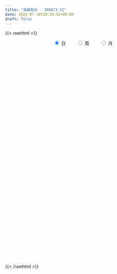 ```yaml
---
title: "海晨股份 - 300873.SZ"
date: 2022-07-18T20:28:52+08:00
draft: false
---
```

{{< rawhtml >}}
    <div style="text-align: center">
        <label style="padding: 1rem;"><input style="margin-right: .5rem" type="radio" name="period" value="D" checked onclick="period_change(this)">日</label>
        <label style="padding: 1rem;"><input style="margin-right: .5rem" type="radio" name="period" value="W" onclick="period_change(this)">周</label>
        <label style="padding: 1rem;"><input style="margin-right: .5rem" type="radio" name="period" value="M" onclick="period_change(this)">月</label>
    </div>
    <div id="chart" style="height: 700px;"></div> 
    <script type="text/javascript">
        const D_v = [166324.89,191448.58,160995.04,120956.62,107805.08,65145.52,71621.44,119115.21,90494.36,61045.48,60872.25,41326.24,56849.98,54925.76,72782.6,59627.38,70368.24,102489.84,132422.83,88117.96,58706.4,46730.4,43328.12,75185.31,55591.27,45195.64,28285.37,25612.76,41767.67,42529.86,49720.27,73214.65,78540.95,69701.15,58744.63,88392.97,127939.18,104977.27,80094.43,51151.55,77195.97,68727.97,58727.99,50122.54,27066.55,31903.13,49393.39,118794.39,81102.1,63086.8,41865.88,41725.18,36265.93,31744.73,33682.4,27481.96,22041.13,18875.14,22008.87,16716.88,22699.35,28508.33,15393.52,15413.62,14799.31,16722.36,15565.43,16242.0,15434.67,12449.7,10349.32,17741.02,17235.2,16390.75,8153.82,7470.2,14833.0,13637.64,8895.03,8992.0,20888.69,14668.57,14448.17,12214.72,16943.0,11524.2,9860.69,18125.7,20196.16,17775.4,14272.09,20256.41,13351.0,17394.0,21589.48,18546.76,15567.53,30507.06,20250.9,17768.22,24461.54,15223.97,13186.56,12147.95,13151.0,10294.32,10749.09,15454.73,20347.91,14812.0,12930.35,13815.43,15501.99,12883.36,16979.0,21177.38,40132.68,22228.1,26710.32,20585.96,17742.19,19237.73,18887.65,25462.95,27721.08,41009.47,19203.07,12654.22,17292.97,12351.0,9846.36,10230.95,8290.12,9919.03,9581.61,10935.23,9383.01,15504.33,12092.61,10598.59,8321.4,10119.45,8572.86,8774.83,9286.64,6193.58,5961.28,11954.53,9542.43,10054.85,16507.57,11564.94,8851.13,11099.4,4644.13,4524.65,5093.89,7411.1,26158.04,16022.74,15358.28,22725.67,31619.59,19029.2,22519.11,17254.64,11116.64,12710.61,12185.31,7242.58,7817.0,8756.69,6473.38,13225.27,8466.25,6149.52,9596.28,8374.95,6054.84,4566.47,6626.49,8626.47,9920.13,8893.01,11914.96,9493.52,7951.15,12183.54,11917.19,7136.89,7230.56,9278.85,7789.65,17307.65,11085.19,8014.96,9149.53,14599.26,27819.28,12395.03,11965.89,10847.19,10637.11,6565.45,23099.93,8920.35,13213.57,8300.68,8671.76,8630.59,15042.04,9313.0,26521.48,9808.02,8967.95,15339.87,13540.23,9011.79,7834.21,5190.34,7003.36,6671.29,8427.69,11136.95,20196.56,22518.17,17957.81,21488.66,10512.14,13136.87,11729.29,15211.71,11560.47,47726.78,27705.24,20302.74,14418.12,16687.77,12970.0,24686.36,22061.57,14994.28,25083.38,22090.47,29364.46,34303.73,25004.16,25411.56,29608.14,18881.97,15905.92,19636.87,19390.05,16061.28,11315.1,15629.27,15433.0,10195.62,8820.6,9058.0,6726.0,12693.3,11055.16,5443.45,11354.55,15549.8,19613.72,17551.43,24742.52,17056.17,24279.43,20509.18,18897.2,14962.61,22618.7,24061.15,19560.22,14155.95,15550.42,20509.84,28737.49,31378.2,24932.64,17102.29,18875.65,12362.76,14262.0,25758.51,12562.52,28346.0,16633.37,15900.48,18751.92,21212.04,16001.43,12601.97,17200.81,20492.37,24155.36,19564.93,23778.87,30995.98,18655.66,17640.57,27190.16,13796.53,24806.37,19088.01,14599.59,12553.4,12488.94,13405.67,9848.61,12863.35,13358.01,8085.0,13806.3,16196.53,14820.69,11074.0,10917.0,9983.27,10343.42,17574.49,13864.65,12177.01,8614.29,7895.87,13333.9,9898.78,7056.55,15038.39,23185.56,27731.39,37463.45,19359.84,21226.92,17963.2,12848.89,13505.22,9869.8,8185.16,7721.0,11572.63,8067.16,7132.73,9486.21,12266.89,10400.87,14147.73,10091.71,6853.51,9506.28,7494.83,14372.84,7938.97,6911.3,4510.56,7415.68,13988.31,12168.59,14029.0,30002.92,44631.84,24366.43,15005.97,23379.04,29246.48,50328.83,24970.0,17164.36,19646.0,25825.78,23541.9,17753.67,12100.58,16970.98,15117.62,17498.59,9501.29,10256.8,23978.44,22726.24,11273.75,9440.66,8051.0,8648.97,21848.8,33645.53,44574.54,47281.94,26830.65,42876.31,142676.93,90159.92,179621.15,112802.9,95931.38,65313.55,51371.42,65252.17,66043.43,54849.0,57406.15,56132.71,61672.87,101155.05,69832.88,61979.06,53237.95,36323.65,40660.24,39946.74,29842.71,24352.6,28282.62,29175.8,18938.2,13159.58,31335.5,30513.27,34311.71,24555.94,19504.05,25418.75,27645.61,33359.31,20248.33,22917.54,27436.97,22278.15,22692.85,17834.74,28896.58,21932.94,20020.05,19231.76,28537.99,16671.28,22804.12,16935.6,19428.41,19854.2,16721.27,17505.2,20892.57,22254.31,23218.0,17702.4,20952.43,19297.3,12920.5,14240.1,9882.65,14953.2,10081.37,11412.05,12257.2,18313.75,13620.29]
const D_histogram = [0.0,1.3950541311,1.5824013377,0.9923336353,0.0770468413,-0.4882016639,-1.0196508603,-1.0089740345,-1.2777090304,-1.3025229713,-1.3533391144,-1.3285506881,-1.4729026073,-1.4589880837,-1.2245784586,-0.9348541668,-0.6732945958,-0.195228754,0.1852392276,0.3501507092,0.4094413309,0.3104211558,0.3502307784,0.4843819219,0.4819041423,0.2511463193,0.0636916796,-0.1067233237,0.0535104897,0.2803643293,0.4483748743,0.6756115768,0.7561249461,0.8848734173,0.9112824349,1.1081255504,1.1998378618,1.0994129831,0.9081223083,0.7763267202,0.7807730024,0.7096944457,0.3636433114,-0.094685717,-0.3528099989,-0.4366528592,-0.3101426036,0.0360998768,0.1202037471,0.2331561405,0.1771336796,-0.0901177319,-0.2860097386,-0.3177641677,-0.2691403634,-0.326511301,-0.3955118935,-0.4066563711,-0.4827731315,-0.4809273145,-0.5536611388,-0.6833815439,-0.7249523395,-0.768706102,-0.7127795757,-0.5522865562,-0.4610431487,-0.3454605925,-0.2920083436,-0.2911218562,-0.2651296179,-0.2075672607,-0.246995409,-0.298636768,-0.2920040413,-0.2868190072,-0.3498061719,-0.3225114989,-0.329308588,-0.3059509032,-0.2099749004,-0.1534460447,-0.1995603412,-0.2018380057,-0.301142911,-0.3092280682,-0.2711351799,-0.0746514968,0.2077877313,0.3494950731,0.4139145912,0.2909159554,0.1857818446,-0.0090045806,0.0157296914,-0.0568498284,0.0030490244,0.2149497685,0.33821656,0.4389017223,0.5223456119,0.5600620824,0.4803481685,0.3122461433,0.2602178955,0.2652078143,0.22593567,0.2932054205,0.4147626043,0.4002935006,0.2876483668,0.2138061537,0.2059590811,0.1060395009,0.1920849833,0.2806131121,0.5798443013,0.7299271826,0.7438103645,0.6979829119,0.6876554571,0.6104844134,0.5329998943,0.4715676562,0.3808607767,0.0580738313,-0.2383108171,-0.4101694498,-0.4819082596,-0.5951630758,-0.6984278701,-0.7099302162,-0.7165797818,-0.7526674456,-0.6912799944,-0.5755449073,-0.4675152612,-0.322964049,-0.1738505191,-0.1077936806,-0.0599980472,0.0135499898,0.0738256762,0.0503405355,-0.0124025192,-0.0153858783,-0.0298611589,0.062882966,0.1297566378,0.2072463194,0.304086186,0.3185782413,0.2301927043,0.2326820089,0.2148878843,0.1873762302,0.1892504935,0.2039082751,0.3734023651,0.423439403,0.4932941489,0.4054962826,0.4548594107,0.5412574382,0.6585071699,0.6438571129,0.5911458645,0.444518685,0.2042186289,0.0405057901,-0.0986227199,-0.2320548906,-0.3256751225,-0.2904127935,-0.315316656,-0.3478275776,-0.3341079862,-0.3424238401,-0.3824799992,-0.3698975539,-0.3617911939,-0.2929112239,-0.1697374312,-0.1347515782,-0.1661397571,-0.1777553796,-0.1970237253,-0.1373047279,-0.1081149905,-0.0744552713,-0.0976627277,-0.1569887916,-0.1697533258,-0.0871839378,0.0235675961,0.0312518647,0.0944769012,0.2221693075,0.4526296499,0.5359172629,0.5169050856,0.5178312165,0.457911541,0.4059864964,0.2389772648,0.0827123835,-0.0122281075,-0.0241598996,0.0268279286,0.044319113,0.1297802271,0.120965204,-0.0648165597,-0.1882577115,-0.2746593818,-0.2095220089,-0.2546419595,-0.3321000598,-0.3573629573,-0.3350085548,-0.2800259704,-0.2534236105,-0.2671243671,-0.3507080075,-0.283373497,-0.2092078271,-0.0914137439,-0.1436938181,-0.1086901493,-0.0320531242,0.0278057233,0.1230866606,0.1440348948,0.504977801,0.6728537446,0.6602455511,0.6083361728,0.5031339256,0.41676012,0.3732071893,0.1888092462,0.0447075198,0.0143632674,0.0402853624,0.1708610232,0.3521389732,0.4189590261,0.3540600092,0.1275105607,0.0301218143,-0.0272235988,0.0131588166,-0.0322178599,-0.0146609041,-0.0702262279,-0.0721856219,-0.2010991299,-0.263884482,-0.3419560097,-0.3915514054,-0.4351224553,-0.3752770909,-0.3569169742,-0.318121094,-0.1925203117,-0.1035347992,0.0123171949,0.0476480937,0.1652044967,0.2307563685,0.3554770255,0.2387101924,0.0840125725,0.0736410295,0.1796331916,0.1585884672,0.184382025,0.2128716371,0.2149071915,0.174876442,0.2199456293,0.2886864877,0.2020768806,0.0942902162,-0.0136762492,-0.0803265673,-0.1046401915,-0.234283857,-0.2956190855,-0.1481539731,-0.0597280626,-0.1034271629,0.0119030897,0.1219195487,0.1581044607,0.1655394401,0.0833498601,0.0595084435,0.0280421586,0.0393310729,0.1163036422,0.0425214137,-0.0319972243,-0.1036362876,-0.2626526325,-0.3200820231,-0.4989988886,-0.5291179622,-0.4727612535,-0.4547010758,-0.3705719044,-0.343047692,-0.3395380048,-0.2502965323,-0.1203622198,-0.08058767,0.022666853,0.1213161834,0.1982294939,0.2283174115,0.2084513176,0.1782629802,0.2014933365,0.1525056853,0.0406901326,-0.155151871,-0.3043334895,-0.3181142724,-0.3068459338,-0.3269937032,-0.2776008171,-0.1884922734,-0.0021511334,0.2047376278,0.3570336067,0.4803544147,0.5217950972,0.4740916993,0.3802309552,0.3112711705,0.2046648165,0.0757552711,-0.0107707151,-0.174661152,-0.258713601,-0.3253817386,-0.4400967491,-0.4432547181,-0.5674062496,-0.5024075549,-0.4187564391,-0.3396085788,-0.2309204052,-0.1810021949,-0.2543634297,-0.2722948653,-0.260943309,-0.2229417692,-0.2112019916,-0.0922503565,0.0712816173,0.2074337075,0.4624042598,0.6919123623,0.8529241173,0.9184995418,0.8542704644,0.7286095017,0.4379065427,0.1601077719,-0.1464592822,-0.4189152853,-0.5826397958,-0.6644737901,-0.7210848838,-0.772591846,-0.9364158723,-0.935915851,-0.8175502379,-0.678789915,-0.5170191131,-0.3002644425,-0.0450471601,0.0927279979,0.130313661,0.1526129538,0.1689196573,0.3627490142,0.401587842,-0.8594417662,-1.4925071515,-1.8817362466,-1.9645289081,-1.8751534115,-1.7740041018,-1.4797485391,-1.2705161325,-1.1711485629,-0.9881049492,-0.8378157196,-0.6221277259,-0.5246711532,-0.4752384456,-0.5237847163,-0.45067599,-0.1815916524,0.0996315911,0.3588159353,0.5214971385,0.6458842594,0.7625274243,0.8753987189,0.9531048788,0.9859318169,0.9777268748,0.932432975,0.8730760855,0.8200663419,0.7662010379,0.764569174,0.7908282724,0.6820565494,0.651703555,0.6252971491,0.6223833062,0.6322901811,0.6444433216,0.6195224052,0.6152927549,0.6120023351,0.5972292161,0.5778630719,0.5106438824,0.5127940604,0.4499284615,0.4021891115,0.3265877316,0.3241719603,0.3121321049,0.3214213926,0.282233049,0.2268344496,0.2236512645,0.2337075116,0.2229223745,0.2444420924,0.2309177977,0.2517707966,0.2133699288,0.1661600277,0.0810633655,-0.0043585376,-0.0657129284,-0.1079780203,-0.1683636085,-0.2371957023,-0.2663296882,-0.2710001047,-0.3156342792,-0.2712150362]
const D_fast = [0.0,1.7438176638,2.3267652048,1.9847809113,1.0887558276,0.4014569064,-0.3849050051,-0.6264716879,-1.2146339414,-1.5650786251,-1.9542295468,-2.2615787926,-2.7741563636,-3.124988861,-3.1967238505,-3.1407131004,-3.0474771783,-2.618218525,-2.1914407365,-1.9389915776,-1.7773406232,-1.7987555093,-1.6713881921,-1.4161415681,-1.2981433121,-1.4661145553,-1.6376462751,-1.8347421094,-1.6611306735,-1.3641857516,-1.0840814881,-0.6879418914,-0.4183972855,-0.06843046,0.1857991663,0.6596736694,1.0513454463,1.2257738133,1.2615137156,1.3237998075,1.5234393404,1.6297843951,1.3746440886,0.892643631,0.5463168494,0.3533107743,0.402285379,0.7575528285,0.8717076357,1.0429490642,1.0312100231,0.7414291788,0.4740347374,0.3628392664,0.3441779798,0.205179217,0.0373006511,-0.0755079193,-0.2723179626,-0.3907039742,-0.6018530832,-0.9024188743,-1.1252277548,-1.3611580428,-1.4834264105,-1.46100503,-1.4850224097,-1.4558050016,-1.4753548385,-1.5472488152,-1.5875389813,-1.5818684394,-1.68304544,-1.8093459909,-1.8757142746,-1.9422339923,-2.0926726999,-2.1460059017,-2.2351301378,-2.2882601787,-2.2447779011,-2.2266105565,-2.3226149383,-2.3753521042,-2.5499427373,-2.6353349115,-2.6650258182,-2.4872050093,-2.1528188484,-1.9237377383,-1.7558395724,-1.8061092194,-1.864797869,-2.0618354394,-2.0331687445,-2.1199607214,-2.0592996126,-1.7936614263,-1.5858404948,-1.3754299019,-1.1613996094,-0.9836676183,-0.94329449,-1.0333349793,-1.0203087533,-0.949016881,-0.9318051077,-0.7912340021,-0.5659861672,-0.4803818958,-0.5211149379,-0.5415056126,-0.4978629149,-0.5712726199,-0.4372058917,-0.2785244848,0.1656677797,0.4982324567,0.6980682297,0.8267365051,0.9883229146,1.0637729742,1.1195384287,1.1759981046,1.1805064193,0.8722379318,0.5162755791,0.2418745839,0.0496587092,-0.2123868759,-0.4902586377,-0.6792435379,-0.865038049,-1.0892925742,-1.2007251216,-1.2288762613,-1.2377254305,-1.1739152305,-1.0682643305,-1.0291559121,-0.9963597905,-0.919424256,-0.8406921506,-0.8515921574,-0.9174358419,-0.9242656705,-0.9462062409,-0.8377413745,-0.7384285433,-0.6091272818,-0.4362658687,-0.342129253,-0.372966614,-0.3123068071,-0.2763789606,-0.2570465572,-0.2078596706,-0.1422248202,0.1206198611,0.2765167498,0.4696950329,0.4832712373,0.646349218,0.868061605,1.1499381293,1.2962523505,1.3913275682,1.35583006,1.1665846611,1.0129982699,0.8492140799,0.6577681866,0.482729174,0.4453883046,0.3416552781,0.2221874622,0.152380057,0.0584582431,-0.0772179158,-0.157109859,-0.2394512975,-0.2437991334,-0.1630596985,-0.1617617401,-0.2346848583,-0.2907393257,-0.3592636028,-0.3338707873,-0.3317097976,-0.3166638962,-0.3642870345,-0.4628602964,-0.5180631619,-0.4572897584,-0.3406463254,-0.3251490907,-0.2383048289,-0.0550700958,0.2885476592,0.5058145879,0.616028682,0.7464126169,0.8009708267,0.8505424062,0.7432774909,0.6076907055,0.5096931875,0.4917214206,0.5494162309,0.5779871936,0.6958933644,0.7173196423,0.5153337387,0.3448281591,0.1897616433,0.202518514,0.0937380734,-0.0667450418,-0.1813486786,-0.2427464148,-0.2577703231,-0.2945238657,-0.3750057141,-0.5462663564,-0.5497752202,-0.527911507,-0.4329708598,-0.5211743886,-0.5133432571,-0.444719513,-0.3779092347,-0.2518566322,-0.1948996743,0.2922876821,0.6283770619,0.7808302561,0.8810049211,0.9015861552,0.9194023796,0.9691512462,0.8319556147,0.6990307682,0.6722773327,0.7082707683,0.8815616849,1.1508743782,1.3224341876,1.346050173,1.1513783646,1.0615200719,0.9973687591,1.0410408786,0.9876097372,1.001501467,0.9283795861,0.9083737867,0.7291854962,0.6004290236,0.4368684935,0.2893852464,0.1370335827,0.1030596744,0.0321905476,-0.0085438457,0.0689268586,0.1320286713,0.2509599642,0.2982028864,0.4570604136,0.5803013775,0.7938912908,0.7368020059,0.603107529,0.6111462434,0.7620467035,0.7806490958,0.8525381599,0.9342456812,0.9900080335,0.9936963946,1.0937519892,1.2346644695,1.1985740826,1.1143599722,1.0029744445,0.9162424846,0.8657688126,0.6775541827,0.5423141829,0.6527408021,0.7262346968,0.6566788059,0.7749848308,0.9154811771,0.9911922042,1.0400120436,0.9786599287,0.969695623,0.9452398777,0.9663615602,1.0724100401,1.009258165,0.926740221,0.8291920857,0.6045125828,0.4670626863,0.1633960987,0.0009975346,-0.0608360701,-0.1564511614,-0.1649649661,-0.2232026767,-0.3045774907,-0.2779101513,-0.1780663937,-0.1584387614,-0.0495175252,0.0794608511,0.205931535,0.2930988055,0.325345541,0.3397229487,0.4133266391,0.4024654092,0.3008223896,0.0661924183,-0.1590725726,-0.2523819235,-0.3178250683,-0.4197212636,-0.4397285817,-0.3977431064,-0.2119397498,0.0461334184,0.287687799,0.5310972106,0.7029866674,0.7738061944,0.7750031891,0.783861197,0.7284210471,0.6184503194,0.5292316545,0.3216759296,0.1729450803,0.024931508,-0.1998076897,-0.3137793382,-0.5797824321,-0.6403856262,-0.6614236201,-0.6671779045,-0.6162198322,-0.6115521706,-0.7485042628,-0.8345094147,-0.8883936857,-0.9061275882,-0.9471883085,-0.8512992625,-0.6699468844,-0.4819363673,-0.11136475,0.291121443,0.6653642274,0.9605645373,1.1099030761,1.1663944887,0.9851681654,0.7473963376,0.4042144629,0.0270296385,-0.282354821,-0.5303072628,-0.7671895774,-1.0118445011,-1.4097724955,-1.643251437,-1.7292733833,-1.7602105392,-1.7276945155,-1.5860059555,-1.3420504632,-1.1810933057,-1.1109292273,-1.0504766961,-0.9919400782,-0.7074234679,-0.5681876795,-2.0440777293,-3.0502699025,-3.9099330592,-4.4838579477,-4.863270804,-5.2056225198,-5.2813040918,-5.3897007184,-5.5831202894,-5.647102913,-5.7062676134,-5.6461115512,-5.6798227668,-5.7491996705,-5.9286921203,-5.9682523915,-5.744565967,-5.4384348258,-5.0895464977,-4.7964910099,-4.5106328242,-4.2033578032,-3.8716368289,-3.5556544493,-3.276344557,-3.0401177803,-2.8523034364,-2.6933913045,-2.5413844626,-2.4036995071,-2.2141890775,-1.990222911,-1.9284804967,-1.7959076023,-1.6659897209,-1.5133077372,-1.3453283171,-1.1720643462,-1.0421046613,-0.8925111229,-0.7428009589,-0.6082667739,-0.4831671501,-0.422725369,-0.292376676,-0.2427601594,-0.1899522316,-0.1839066786,-0.1052794598,-0.0392862889,0.0503583469,0.0817282655,0.0830382786,0.1357679095,0.2042510345,0.249196491,0.331826732,0.3760318868,0.4598275849,0.4747691992,0.469099305,0.4042684842,0.3177569467,0.2399743239,0.1707147268,0.0682382365,-0.0598927828,-0.1556091907,-0.2280296335,-0.3515723778,-0.3749568939]
const D_slow = [0.0,0.3487635328,0.7443638672,0.992447276,1.0117089863,0.8896585703,0.6347458552,0.3825023466,0.063075089,-0.2625556538,-0.6008904324,-0.9330281044,-1.3012537563,-1.6660007772,-1.9721453919,-2.2058589336,-2.3741825825,-2.422989771,-2.3766799641,-2.2891422868,-2.1867819541,-2.1091766651,-2.0216189705,-1.90052349,-1.7800474545,-1.7172608746,-1.7013379547,-1.7280187856,-1.7146411632,-1.6445500809,-1.5324563623,-1.3635534681,-1.1745222316,-0.9533038773,-0.7254832686,-0.448451881,-0.1484924155,0.1263608302,0.3533914073,0.5474730874,0.742666338,0.9200899494,1.0110007772,0.987329348,0.8991268483,0.7899636335,0.7124279826,0.7214529518,0.7515038885,0.8097929237,0.8540763436,0.8315469106,0.760044476,0.680603434,0.6133183432,0.531690518,0.4328125446,0.3311484518,0.2104551689,0.0902233403,-0.0481919444,-0.2190373304,-0.4002754153,-0.5924519408,-0.7706468347,-0.9087184738,-1.0239792609,-1.1103444091,-1.183346495,-1.256126959,-1.3224093635,-1.3743011787,-1.4360500309,-1.5107092229,-1.5837102333,-1.6554149851,-1.742866528,-1.8234944028,-1.9058215498,-1.9823092755,-2.0348030006,-2.0731645118,-2.1230545971,-2.1735140985,-2.2487998263,-2.3261068433,-2.3938906383,-2.4125535125,-2.3606065797,-2.2732328114,-2.1697541636,-2.0970251748,-2.0505797136,-2.0528308588,-2.0488984359,-2.063110893,-2.0623486369,-2.0086111948,-1.9240570548,-1.8143316242,-1.6837452212,-1.5437297006,-1.4236426585,-1.3455811227,-1.2805266488,-1.2142246952,-1.1577407777,-1.0844394226,-0.9807487715,-0.8806753964,-0.8087633047,-0.7553117663,-0.703821996,-0.6773121208,-0.629290875,-0.5591375969,-0.4141765216,-0.2316947259,-0.0457421348,0.1287535932,0.3006674574,0.4532885608,0.5865385344,0.7044304484,0.7996456426,0.8141641004,0.7545863962,0.6520440337,0.5315669688,0.3827761999,0.2081692323,0.0306866783,-0.1484582672,-0.3366251286,-0.5094451272,-0.653331354,-0.7702101693,-0.8509511815,-0.8944138113,-0.9213622315,-0.9363617433,-0.9329742458,-0.9145178268,-0.9019326929,-0.9050333227,-0.9088797923,-0.916345082,-0.9006243405,-0.868185181,-0.8163736012,-0.7403520547,-0.6607074944,-0.6031593183,-0.5449888161,-0.491266845,-0.4444227874,-0.397110164,-0.3461330953,-0.252782504,-0.1469226532,-0.023599116,0.0777749546,0.1914898073,0.3268041669,0.4914309593,0.6523952376,0.8001817037,0.911311375,0.9623660322,0.9724924797,0.9478367998,0.8898230771,0.8084042965,0.7358010981,0.6569719341,0.5700150397,0.4864880432,0.4008820832,0.3052620834,0.2127876949,0.1223398964,0.0491120904,0.0066777326,-0.0270101619,-0.0685451012,-0.1129839461,-0.1622398774,-0.1965660594,-0.223594807,-0.2422086249,-0.2666243068,-0.3058715047,-0.3483098362,-0.3701058206,-0.3642139216,-0.3564009554,-0.3327817301,-0.2772394032,-0.1640819908,-0.030102675,0.0991235964,0.2285814005,0.3430592857,0.4445559098,0.504300226,0.5249783219,0.521921295,0.5158813201,0.5225883023,0.5336680805,0.5661131373,0.5963544383,0.5801502984,0.5330858705,0.4644210251,0.4120405228,0.348380033,0.265355018,0.1760142787,0.09226214,0.0222556474,-0.0411002552,-0.107881347,-0.1955583489,-0.2664017231,-0.3187036799,-0.3415571159,-0.3774805704,-0.4046531078,-0.4126663888,-0.405714958,-0.3749432928,-0.3389345691,-0.2126901189,-0.0444766827,0.120584705,0.2726687483,0.3984522296,0.5026422596,0.595944057,0.6431463685,0.6543232484,0.6579140653,0.6679854059,0.7107006617,0.798735405,0.9034751615,0.9919901638,1.023867804,1.0313982576,1.0245923579,1.027882062,1.0198275971,1.016162371,0.9986058141,0.9805594086,0.9302846261,0.8643135056,0.7788245032,0.6809366518,0.572156038,0.4783367653,0.3891075217,0.3095772482,0.2614471703,0.2355634705,0.2386427692,0.2505547927,0.2918559169,0.349545009,0.4384142653,0.4980918135,0.5190949566,0.5375052139,0.5824135118,0.6220606286,0.6681561349,0.7213740442,0.775100842,0.8188199525,0.8738063599,0.9459779818,0.9964972019,1.020069756,1.0166506937,0.9965690519,0.970409004,0.9118380398,0.8379332684,0.8008947751,0.7859627595,0.7601059687,0.7630817412,0.7935616283,0.8330877435,0.8744726035,0.8953100686,0.9101871794,0.9171977191,0.9270304873,0.9561063979,0.9667367513,0.9587374452,0.9328283733,0.8671652152,0.7871447094,0.6623949873,0.5301154968,0.4119251834,0.2982499144,0.2056069383,0.1198450153,0.0349605141,-0.0276136189,-0.0577041739,-0.0778510914,-0.0721843781,-0.0418553323,0.0077020412,0.064781394,0.1168942234,0.1614599685,0.2118333026,0.2499597239,0.2601322571,0.2213442893,0.1452609169,0.0657323488,-0.0109791346,-0.0927275604,-0.1621277647,-0.209250833,-0.2097886164,-0.1586042094,-0.0693458077,0.0507427959,0.1811915702,0.2997144951,0.3947722339,0.4725900265,0.5237562306,0.5426950484,0.5400023696,0.4963370816,0.4316586813,0.3503132467,0.2402890594,0.1294753799,-0.0123761825,-0.1379780713,-0.242667181,-0.3275693257,-0.385299427,-0.4305499757,-0.4941408332,-0.5622145495,-0.6274503767,-0.683185819,-0.7359863169,-0.759048906,-0.7412285017,-0.6893700748,-0.5737690099,-0.4007909193,-0.18755989,0.0420649955,0.2556326116,0.437784987,0.5472616227,0.5872885657,0.5506737451,0.4459449238,0.3002849749,0.1341665273,-0.0461046936,-0.2392526551,-0.4733566232,-0.707335586,-0.9117231454,-1.0814206242,-1.2106754024,-1.2857415131,-1.2970033031,-1.2738213036,-1.2412428884,-1.2030896499,-1.1608597356,-1.070172482,-0.9697755215,-1.1846359631,-1.557762751,-2.0281968126,-2.5193290396,-2.9881173925,-3.431618418,-3.8015555527,-4.1191845859,-4.4119717266,-4.6589979639,-4.8684518938,-5.0239838252,-5.1551516136,-5.2739612249,-5.404907404,-5.5175764015,-5.5629743146,-5.5380664168,-5.448362433,-5.3179881484,-5.1565170835,-4.9658852275,-4.7470355478,-4.5087593281,-4.2622763738,-4.0178446551,-3.7847364114,-3.56646739,-3.3614508045,-3.169900545,-2.9787582515,-2.7810511834,-2.6105370461,-2.4476111573,-2.29128687,-2.1356910435,-1.9776184982,-1.8165076678,-1.6616270665,-1.5078038778,-1.354803294,-1.20549599,-1.061030222,-0.9333692514,-0.8051707363,-0.6926886209,-0.5921413431,-0.5104944102,-0.4294514201,-0.3514183939,-0.2710630457,-0.2005047835,-0.1437961711,-0.087883355,-0.0294564771,0.0262741166,0.0873846396,0.1451140891,0.2080567882,0.2613992704,0.3029392774,0.3232051187,0.3221154843,0.3056872522,0.2786927471,0.236601845,0.1773029194,0.1107204974,0.0429704712,-0.0359380986,-0.1037418576]
const D_data = [['2020-08-24', 49.16, 57.99, 48.88, 58.87],['2020-08-25', 56.15, 79.85, 56.0, 80.0],['2020-08-26', 72.0, 70.28, 68.5, 81.79],['2020-08-27', 70.23, 60.6, 59.5, 72.0],['2020-08-28', 58.0, 53.01, 52.7, 58.97],['2020-08-31', 53.0, 53.35, 51.8, 54.2],['2020-09-01', 52.39, 50.3, 49.62, 52.52],['2020-09-02', 51.44, 54.94, 51.0, 56.28],['2020-09-03', 53.5, 49.85, 49.8, 53.87],['2020-09-04', 49.82, 51.06, 49.11, 52.3],['2020-09-07', 50.2, 49.4, 48.88, 50.89],['2020-09-08', 49.22, 49.09, 48.88, 49.97],['2020-09-09', 48.4, 45.36, 45.0, 48.4],['2020-09-10', 46.61, 45.6, 45.0, 48.9],['2020-09-11', 43.0, 47.7, 42.1, 48.57],['2020-09-14', 46.88, 48.65, 46.5, 49.15],['2020-09-15', 47.99, 48.82, 47.1, 51.5],['2020-09-16', 48.02, 52.85, 47.17, 53.5],['2020-09-17', 51.4, 53.61, 51.0, 60.9],['2020-09-18', 53.6, 52.27, 51.47, 57.4],['2020-09-21', 51.98, 51.54, 50.06, 52.24],['2020-09-22', 50.26, 49.43, 49.25, 51.26],['2020-09-23', 49.33, 50.98, 49.33, 51.33],['2020-09-24', 50.3, 52.69, 50.1, 54.95],['2020-09-25', 52.49, 51.46, 51.33, 54.85],['2020-09-28', 50.66, 48.01, 47.49, 52.34],['2020-09-29', 48.35, 47.3, 47.18, 48.53],['2020-09-30', 47.32, 46.28, 46.17, 48.0],['2020-10-09', 47.05, 50.13, 47.01, 50.38],['2020-10-12', 50.78, 51.91, 50.6, 52.27],['2020-10-13', 51.91, 52.31, 51.15, 53.4],['2020-10-14', 52.01, 54.37, 51.72, 54.88],['2020-10-15', 55.56, 53.76, 52.9, 56.6],['2020-10-16', 52.61, 55.44, 52.61, 56.52],['2020-10-19', 55.9, 55.18, 54.18, 56.78],['2020-10-20', 55.94, 58.65, 55.66, 60.78],['2020-10-21', 59.89, 59.0, 57.95, 64.89],['2020-10-22', 58.06, 57.49, 57.44, 61.97],['2020-10-23', 56.12, 56.4, 55.55, 59.19],['2020-10-26', 55.96, 57.01, 54.54, 57.32],['2020-10-27', 56.85, 59.09, 56.11, 59.99],['2020-10-28', 58.3, 58.68, 56.51, 59.58],['2020-10-29', 56.7, 54.67, 54.54, 57.95],['2020-10-30', 55.03, 51.33, 50.9, 55.46],['2020-11-02', 51.0, 51.85, 51.0, 52.6],['2020-11-03', 52.03, 52.91, 51.87, 53.78],['2020-11-04', 52.87, 55.47, 52.53, 55.54],['2020-11-05', 58.8, 59.5, 57.5, 64.8],['2020-11-06', 59.51, 57.55, 56.66, 60.95],['2020-11-09', 58.18, 58.7, 56.89, 59.26],['2020-11-10', 58.69, 57.02, 56.3, 58.83],['2020-11-11', 56.6, 53.65, 53.35, 56.98],['2020-11-12', 54.1, 53.25, 52.88, 55.8],['2020-11-13', 52.81, 54.55, 51.37, 54.69],['2020-11-16', 55.8, 55.46, 54.41, 57.0],['2020-11-17', 55.0, 53.95, 53.45, 55.88],['2020-11-18', 53.96, 53.24, 53.11, 54.43],['2020-11-19', 52.81, 53.48, 52.76, 53.92],['2020-11-20', 53.45, 52.11, 52.1, 53.45],['2020-11-23', 52.13, 52.52, 51.53, 52.78],['2020-11-24', 52.11, 50.98, 50.89, 52.92],['2020-11-25', 51.1, 49.2, 49.1, 51.34],['2020-11-26', 49.16, 49.23, 48.3, 49.45],['2020-11-27', 49.27, 48.3, 48.22, 49.75],['2020-11-30', 48.38, 48.89, 47.78, 49.34],['2020-12-01', 48.88, 50.16, 48.7, 50.2],['2020-12-02', 50.1, 49.43, 49.39, 50.35],['2020-12-03', 49.49, 49.82, 49.1, 50.48],['2020-12-04', 49.7, 49.08, 49.04, 50.14],['2020-12-07', 49.07, 48.16, 48.0, 49.28],['2020-12-08', 48.38, 48.14, 47.99, 48.63],['2020-12-09', 48.23, 48.38, 46.88, 48.74],['2020-12-10', 48.0, 46.83, 46.79, 48.86],['2020-12-11', 46.53, 46.0, 45.72, 47.24],['2020-12-14', 46.5, 46.15, 45.61, 46.56],['2020-12-15', 46.1, 45.7, 45.51, 46.28],['2020-12-16', 46.0, 44.19, 43.93, 46.15],['2020-12-17', 44.57, 44.7, 43.0, 44.8],['2020-12-18', 44.98, 43.8, 43.8, 44.99],['2020-12-21', 43.7, 43.69, 43.22, 44.19],['2020-12-22', 43.67, 44.43, 43.4, 45.78],['2020-12-23', 44.36, 43.91, 43.8, 44.88],['2020-12-24', 42.65, 42.21, 42.21, 44.22],['2020-12-25', 41.81, 42.16, 41.57, 43.02],['2020-12-28', 42.16, 40.15, 40.0, 42.16],['2020-12-29', 39.8, 40.43, 39.79, 41.15],['2020-12-30', 40.0, 40.52, 40.0, 40.68],['2020-12-31', 40.46, 42.66, 40.46, 43.4],['2021-01-04', 42.98, 44.75, 42.63, 44.82],['2021-01-05', 44.99, 44.03, 43.5, 45.18],['2021-01-06', 44.65, 43.61, 43.33, 44.8],['2021-01-07', 43.06, 41.08, 40.75, 43.8],['2021-01-08', 41.7, 40.58, 40.03, 41.77],['2021-01-11', 40.74, 38.42, 38.4, 40.8],['2021-01-12', 38.59, 40.42, 38.22, 41.41],['2021-01-13', 41.01, 38.76, 38.45, 41.01],['2021-01-14', 38.76, 40.07, 38.01, 40.37],['2021-01-15', 39.66, 42.51, 39.66, 43.87],['2021-01-18', 42.49, 42.25, 41.8, 43.22],['2021-01-19', 42.34, 42.62, 41.9, 43.98],['2021-01-20', 45.0, 43.04, 42.95, 45.36],['2021-01-21', 42.36, 43.0, 42.08, 43.44],['2021-01-22', 42.74, 41.62, 41.61, 42.88],['2021-01-25', 41.67, 39.96, 39.7, 41.75],['2021-01-26', 39.68, 40.86, 39.68, 42.4],['2021-01-27', 40.66, 41.48, 40.04, 41.6],['2021-01-28', 40.99, 40.86, 40.66, 42.68],['2021-01-29', 40.88, 42.32, 40.15, 42.34],['2021-02-01', 42.15, 43.65, 42.15, 44.01],['2021-02-02', 43.6, 42.43, 42.21, 43.67],['2021-02-03', 41.68, 41.01, 40.77, 42.36],['2021-02-04', 40.86, 41.08, 39.3, 41.6],['2021-02-05', 40.89, 41.75, 40.7, 42.5],['2021-02-08', 41.82, 40.33, 39.88, 42.51],['2021-02-09', 41.81, 42.65, 40.71, 43.28],['2021-02-10', 42.72, 43.26, 42.41, 44.38],['2021-02-18', 44.3, 47.23, 43.69, 47.3],['2021-02-19', 46.95, 47.06, 46.2, 47.17],['2021-02-22', 47.02, 46.37, 46.11, 48.14],['2021-02-23', 47.02, 46.12, 44.5, 47.36],['2021-02-24', 46.01, 47.0, 45.77, 47.4],['2021-02-25', 46.8, 46.5, 44.79, 46.93],['2021-02-26', 45.39, 46.61, 45.3, 47.56],['2021-03-01', 46.3, 46.93, 45.7, 47.3],['2021-03-02', 45.9, 46.6, 45.03, 46.68],['2021-03-03', 43.88, 42.86, 42.3, 43.94],['2021-03-04', 42.42, 41.55, 41.34, 42.74],['2021-03-05', 41.15, 41.68, 40.96, 42.15],['2021-03-08', 42.07, 42.0, 41.67, 42.94],['2021-03-09', 42.05, 40.61, 40.53, 42.3],['2021-03-10', 41.12, 39.67, 39.54, 41.17],['2021-03-11', 39.7, 39.96, 39.0, 40.14],['2021-03-12', 39.93, 39.39, 39.31, 40.1],['2021-03-15', 39.02, 38.28, 38.17, 39.4],['2021-03-16', 38.6, 38.93, 38.0, 38.98],['2021-03-17', 38.93, 39.5, 38.71, 39.87],['2021-03-18', 39.78, 39.49, 39.3, 40.2],['2021-03-19', 39.01, 40.2, 38.5, 40.43],['2021-03-22', 40.43, 40.73, 40.05, 40.88],['2021-03-23', 40.99, 40.03, 39.75, 41.28],['2021-03-24', 39.64, 39.91, 39.64, 40.54],['2021-03-25', 39.58, 40.41, 39.58, 41.15],['2021-03-26', 40.41, 40.51, 40.01, 40.97],['2021-03-29', 40.44, 39.48, 39.46, 40.71],['2021-03-30', 39.45, 38.64, 38.52, 39.48],['2021-03-31', 38.84, 39.07, 38.77, 39.46],['2021-04-01', 39.08, 38.73, 38.55, 39.18],['2021-04-02', 38.72, 40.17, 38.61, 40.28],['2021-04-06', 40.3, 40.23, 39.7, 40.45],['2021-04-07', 40.8, 40.77, 40.23, 41.58],['2021-04-08', 40.78, 41.58, 40.12, 41.9],['2021-04-09', 41.18, 41.0, 40.73, 41.85],['2021-04-12', 40.68, 39.64, 39.4, 41.01],['2021-04-13', 39.57, 40.65, 39.19, 41.28],['2021-04-14', 40.8, 40.46, 40.12, 40.95],['2021-04-15', 40.46, 40.31, 39.8, 40.58],['2021-04-16', 40.06, 40.7, 40.06, 41.16],['2021-04-19', 40.52, 41.01, 40.52, 41.38],['2021-04-20', 40.88, 43.64, 40.66, 43.75],['2021-04-21', 43.0, 43.03, 42.76, 43.98],['2021-04-22', 43.5, 43.96, 42.8, 44.58],['2021-04-23', 43.96, 42.3, 41.94, 43.96],['2021-04-26', 42.4, 44.28, 42.39, 46.48],['2021-04-27', 44.31, 45.55, 44.31, 46.39],['2021-04-28', 45.59, 47.03, 44.79, 47.17],['2021-04-29', 47.02, 46.26, 46.11, 48.16],['2021-04-30', 46.65, 46.2, 45.82, 46.89],['2021-05-06', 46.2, 45.02, 45.0, 46.27],['2021-05-07', 45.17, 43.19, 43.01, 45.7],['2021-05-10', 43.22, 43.29, 42.8, 43.78],['2021-05-11', 43.6, 42.89, 42.28, 43.6],['2021-05-12', 43.7, 42.22, 41.84, 43.71],['2021-05-13', 42.2, 42.0, 41.75, 42.54],['2021-05-14', 42.5, 43.32, 42.01, 43.7],['2021-05-17', 43.6, 42.45, 42.04, 43.6],['2021-05-18', 42.4, 42.02, 41.75, 42.5],['2021-05-19', 42.0, 42.35, 41.04, 42.39],['2021-05-20', 42.08, 41.88, 41.7, 42.76],['2021-05-21', 41.9, 41.11, 41.06, 42.01],['2021-05-24', 41.4, 41.43, 41.01, 41.49],['2021-05-25', 41.64, 41.16, 40.66, 41.64],['2021-05-26', 41.09, 41.88, 41.02, 42.32],['2021-05-27', 41.56, 42.9, 41.56, 42.94],['2021-05-28', 43.08, 42.1, 41.65, 43.08],['2021-05-31', 42.19, 41.15, 40.7, 42.19],['2021-06-01', 41.19, 41.13, 40.85, 41.43],['2021-06-02', 41.19, 40.78, 40.56, 41.2],['2021-06-03', 40.85, 41.72, 40.68, 41.88],['2021-06-04', 42.0, 41.45, 41.29, 42.75],['2021-06-07', 41.65, 41.57, 41.0, 41.84],['2021-06-08', 41.66, 40.78, 40.7, 41.81],['2021-06-09', 40.75, 39.96, 39.82, 40.93],['2021-06-10', 40.5, 40.17, 39.89, 40.63],['2021-06-11', 40.29, 41.4, 39.88, 41.85],['2021-06-15', 40.93, 42.2, 40.9, 42.39],['2021-06-16', 42.3, 41.2, 41.08, 42.55],['2021-06-17', 41.24, 42.09, 41.0, 42.23],['2021-06-18', 42.2, 43.5, 41.86, 43.74],['2021-06-21', 43.7, 46.0, 43.5, 46.23],['2021-06-22', 45.85, 45.39, 44.84, 46.46],['2021-06-23', 45.78, 44.71, 44.44, 45.85],['2021-06-24', 45.0, 45.35, 44.3, 45.68],['2021-06-25', 45.3, 44.86, 43.82, 45.3],['2021-06-28', 45.25, 45.06, 44.66, 45.45],['2021-06-29', 45.6, 43.35, 41.87, 45.6],['2021-06-30', 43.1, 42.81, 42.66, 44.06],['2021-07-01', 43.2, 43.0, 42.66, 44.99],['2021-07-02', 43.12, 43.81, 43.06, 45.28],['2021-07-05', 43.67, 44.78, 43.51, 44.91],['2021-07-06', 45.0, 44.65, 44.23, 45.49],['2021-07-07', 44.26, 45.93, 44.21, 46.43],['2021-07-08', 45.71, 45.14, 44.83, 46.33],['2021-07-09', 44.9, 42.5, 41.8, 44.9],['2021-07-12', 42.71, 42.42, 42.05, 42.9],['2021-07-13', 42.51, 42.2, 41.73, 42.71],['2021-07-14', 42.47, 43.91, 42.23, 44.3],['2021-07-15', 44.18, 42.45, 42.0, 44.18],['2021-07-16', 42.35, 41.52, 41.5, 42.43],['2021-07-19', 41.49, 41.65, 40.9, 42.2],['2021-07-20', 41.5, 41.98, 41.25, 41.99],['2021-07-21', 41.98, 42.36, 41.98, 42.58],['2021-07-22', 42.41, 42.01, 41.91, 42.7],['2021-07-23', 42.06, 41.32, 40.66, 42.67],['2021-07-26', 41.2, 39.91, 39.65, 41.45],['2021-07-27', 41.03, 41.47, 40.67, 42.96],['2021-07-28', 43.0, 41.7, 41.25, 44.0],['2021-07-29', 41.55, 42.6, 41.38, 42.86],['2021-07-30', 42.06, 40.5, 40.16, 42.27],['2021-08-02', 40.44, 41.39, 40.12, 41.59],['2021-08-03', 41.35, 42.1, 41.24, 42.7],['2021-08-04', 41.97, 42.2, 41.81, 42.93],['2021-08-05', 42.18, 43.07, 42.0, 43.61],['2021-08-06', 43.08, 42.51, 42.0, 43.11],['2021-08-09', 43.0, 48.03, 43.0, 49.4],['2021-08-10', 47.91, 47.5, 46.71, 48.3],['2021-08-11', 47.34, 46.2, 45.66, 47.49],['2021-08-12', 46.11, 46.07, 45.66, 46.71],['2021-08-13', 46.44, 45.47, 44.77, 47.08],['2021-08-16', 45.4, 45.62, 45.05, 46.42],['2021-08-17', 45.63, 46.2, 45.21, 47.68],['2021-08-18', 46.21, 44.13, 44.03, 46.34],['2021-08-19', 44.13, 43.93, 43.28, 44.69],['2021-08-20', 43.81, 45.0, 43.61, 46.69],['2021-08-23', 45.0, 45.81, 44.68, 47.12],['2021-08-24', 46.0, 47.73, 46.0, 48.8],['2021-08-25', 47.2, 49.53, 47.18, 52.0],['2021-08-26', 48.81, 49.2, 48.51, 50.01],['2021-08-27', 49.05, 48.0, 47.2, 49.6],['2021-08-30', 46.5, 45.52, 44.2, 46.88],['2021-08-31', 45.78, 46.47, 45.78, 47.2],['2021-09-01', 46.22, 46.7, 45.45, 47.35],['2021-09-02', 46.68, 48.02, 46.38, 48.2],['2021-09-03', 47.48, 47.07, 46.19, 48.68],['2021-09-06', 46.68, 47.91, 45.7, 48.35],['2021-09-07', 47.86, 47.0, 46.95, 48.39],['2021-09-08', 46.77, 47.6, 46.0, 47.82],['2021-09-09', 47.0, 45.68, 45.68, 47.5],['2021-09-10', 45.89, 45.93, 45.36, 46.5],['2021-09-13', 45.69, 45.23, 44.67, 45.69],['2021-09-14', 44.85, 45.05, 44.62, 45.81],['2021-09-15', 44.63, 44.63, 44.3, 45.19],['2021-09-16', 44.66, 45.72, 44.66, 46.1],['2021-09-17', 45.83, 45.18, 44.02, 46.15],['2021-09-22', 44.47, 45.37, 44.21, 45.48],['2021-09-23', 45.41, 46.74, 45.35, 46.75],['2021-09-24', 46.5, 46.78, 46.5, 48.48],['2021-09-27', 46.83, 47.67, 46.83, 48.5],['2021-09-28', 47.15, 47.13, 46.84, 49.29],['2021-09-29', 46.78, 48.7, 46.78, 49.48],['2021-09-30', 48.7, 48.75, 48.03, 49.48],['2021-10-08', 49.38, 50.3, 48.36, 50.92],['2021-10-11', 50.1, 47.6, 47.58, 50.1],['2021-10-12', 47.67, 46.59, 45.32, 48.38],['2021-10-13', 47.0, 48.09, 46.45, 48.2],['2021-10-14', 47.95, 49.99, 47.24, 50.26],['2021-10-15', 50.79, 48.85, 48.55, 52.76],['2021-10-18', 48.06, 49.68, 47.3, 49.7],['2021-10-19', 49.3, 50.12, 49.1, 50.5],['2021-10-20', 49.73, 50.15, 48.86, 50.49],['2021-10-21', 50.13, 49.79, 49.53, 51.58],['2021-10-22', 51.01, 51.15, 48.71, 51.65],['2021-10-25', 51.6, 52.09, 51.18, 53.36],['2021-10-26', 52.1, 50.43, 50.3, 52.6],['2021-10-27', 50.51, 49.9, 49.56, 50.88],['2021-10-28', 49.57, 49.49, 48.33, 50.32],['2021-10-29', 49.25, 49.64, 49.11, 50.28],['2021-11-01', 49.44, 49.99, 48.19, 50.42],['2021-11-02', 50.15, 48.25, 48.16, 51.7],['2021-11-03', 47.89, 48.5, 47.82, 48.96],['2021-11-04', 48.57, 51.29, 48.0, 51.46],['2021-11-05', 50.8, 51.22, 50.2, 51.65],['2021-11-08', 51.05, 49.73, 48.94, 51.05],['2021-11-09', 49.69, 51.99, 49.35, 52.09],['2021-11-10', 51.99, 52.7, 51.39, 53.1],['2021-11-11', 52.69, 52.4, 51.87, 53.3],['2021-11-12', 52.47, 52.41, 51.71, 53.28],['2021-11-15', 52.42, 51.31, 51.2, 53.23],['2021-11-16', 51.6, 51.94, 51.59, 53.29],['2021-11-17', 52.25, 51.86, 51.41, 54.15],['2021-11-18', 51.32, 52.5, 51.32, 53.2],['2021-11-19', 52.45, 53.76, 52.15, 54.53],['2021-11-22', 54.08, 52.08, 51.78, 54.39],['2021-11-23', 52.07, 51.81, 51.2, 52.99],['2021-11-24', 51.8, 51.53, 50.58, 51.81],['2021-11-25', 51.78, 49.79, 49.3, 51.78],['2021-11-26', 49.79, 50.36, 49.2, 50.49],['2021-11-29', 49.88, 47.97, 47.91, 50.14],['2021-11-30', 48.3, 48.94, 48.05, 49.58],['2021-12-01', 49.0, 49.76, 48.52, 50.12],['2021-12-02', 49.74, 49.16, 48.7, 50.23],['2021-12-03', 49.2, 49.97, 49.06, 50.33],['2021-12-06', 49.9, 49.3, 48.6, 50.15],['2021-12-07', 49.4, 48.82, 48.11, 49.79],['2021-12-08', 48.85, 49.91, 48.52, 50.1],['2021-12-09', 49.89, 50.86, 49.65, 51.15],['2021-12-10', 50.52, 50.1, 49.78, 50.98],['2021-12-13', 50.15, 51.25, 50.07, 51.69],['2021-12-14', 51.2, 51.79, 51.0, 52.49],['2021-12-15', 51.75, 52.12, 51.32, 52.58],['2021-12-16', 52.0, 52.0, 51.6, 52.82],['2021-12-17', 52.12, 51.59, 51.02, 52.33],['2021-12-20', 51.59, 51.5, 51.18, 52.79],['2021-12-21', 51.45, 52.33, 50.85, 52.77],['2021-12-22', 52.51, 51.53, 51.5, 52.75],['2021-12-23', 51.73, 50.42, 50.0, 52.13],['2021-12-24', 50.58, 48.52, 48.48, 50.9],['2021-12-27', 48.43, 48.01, 47.96, 49.34],['2021-12-28', 48.3, 49.03, 48.26, 49.15],['2021-12-29', 49.12, 49.09, 47.55, 50.1],['2021-12-30', 49.05, 48.41, 48.18, 49.07],['2021-12-31', 48.8, 49.1, 48.29, 49.22],['2022-01-04', 50.15, 49.76, 48.5, 50.28],['2022-01-05', 49.9, 51.62, 49.32, 51.96],['2022-01-06', 51.47, 53.0, 51.01, 53.34],['2022-01-07', 52.91, 53.5, 52.65, 54.46],['2022-01-10', 53.26, 54.22, 52.75, 54.45],['2022-01-11', 54.46, 54.06, 53.41, 55.36],['2022-01-12', 54.0, 53.36, 52.86, 54.48],['2022-01-13', 53.61, 52.79, 52.41, 53.61],['2022-01-14', 52.44, 53.0, 52.14, 53.62],['2022-01-17', 52.85, 52.33, 52.24, 53.76],['2022-01-18', 52.78, 51.6, 51.31, 52.78],['2022-01-19', 51.59, 51.65, 51.27, 51.96],['2022-01-20', 51.5, 50.0, 50.0, 52.34],['2022-01-21', 49.87, 50.22, 49.51, 50.63],['2022-01-24', 49.62, 49.85, 49.38, 50.8],['2022-01-25', 49.78, 48.49, 48.49, 50.07],['2022-01-26', 48.86, 49.24, 47.76, 49.92],['2022-01-27', 49.39, 46.98, 46.87, 49.58],['2022-01-28', 47.43, 48.75, 47.0, 50.01],['2022-02-07', 49.55, 48.99, 48.72, 50.36],['2022-02-08', 48.99, 49.03, 48.42, 49.41],['2022-02-09', 49.13, 49.63, 48.8, 49.68],['2022-02-10', 49.62, 49.1, 48.8, 49.8],['2022-02-11', 48.63, 47.25, 47.06, 49.22],['2022-02-14', 46.99, 47.41, 46.49, 48.13],['2022-02-15', 47.42, 47.46, 46.35, 47.75],['2022-02-16', 47.51, 47.64, 47.23, 47.87],['2022-02-17', 47.01, 47.17, 47.0, 47.94],['2022-02-18', 47.16, 48.64, 46.63, 48.99],['2022-02-21', 48.88, 49.85, 48.33, 49.95],['2022-02-22', 49.36, 50.33, 49.16, 50.64],['2022-02-23', 50.33, 53.06, 50.02, 53.4],['2022-02-24', 53.21, 54.45, 52.82, 55.8],['2022-02-25', 54.61, 55.23, 53.88, 55.5],['2022-02-28', 56.0, 55.35, 54.64, 56.07],['2022-03-01', 55.45, 54.46, 54.33, 56.25],['2022-03-02', 54.57, 53.86, 52.85, 54.67],['2022-03-03', 54.0, 51.2, 50.62, 54.09],['2022-03-04', 51.19, 50.14, 49.91, 52.2],['2022-03-07', 49.8, 48.28, 48.04, 50.04],['2022-03-08', 48.52, 46.98, 46.88, 48.79],['2022-03-09', 47.0, 46.81, 45.45, 47.82],['2022-03-10', 47.57, 46.7, 46.38, 47.87],['2022-03-11', 46.4, 46.09, 44.58, 46.4],['2022-03-14', 45.6, 45.24, 45.24, 46.2],['2022-03-15', 45.03, 42.51, 42.51, 45.03],['2022-03-16', 43.15, 43.29, 41.11, 43.65],['2022-03-17', 43.47, 44.27, 43.45, 45.2],['2022-03-18', 44.5, 44.48, 43.87, 44.68],['2022-03-21', 44.58, 44.94, 44.16, 45.1],['2022-03-22', 43.89, 46.15, 42.5, 46.2],['2022-03-23', 45.42, 47.59, 45.31, 47.85],['2022-03-24', 47.22, 47.02, 46.6, 47.57],['2022-03-25', 47.89, 46.15, 46.11, 48.0],['2022-03-28', 45.77, 46.06, 45.38, 46.71],['2022-03-29', 46.14, 46.05, 45.7, 47.2],['2022-03-30', 46.35, 48.9, 46.0, 49.78],['2022-03-31', 48.92, 47.75, 47.68, 50.5],['2022-04-01', 29.57, 27.8, 27.56, 30.19],['2022-04-06', 27.12, 29.39, 26.5, 30.37],['2022-04-07', 29.53, 28.06, 27.8, 29.96],['2022-04-08', 28.0, 28.75, 27.23, 30.46],['2022-04-11', 33.38, 28.99, 28.88, 34.5],['2022-04-12', 26.98, 27.73, 26.05, 28.05],['2022-04-13', 28.09, 29.4, 28.0, 31.98],['2022-04-14', 28.88, 28.03, 27.75, 29.25],['2022-04-15', 27.18, 25.9, 25.6, 27.45],['2022-04-18', 25.34, 26.2, 24.28, 26.98],['2022-04-19', 25.8, 25.28, 24.97, 26.68],['2022-04-20', 25.06, 25.8, 24.68, 26.35],['2022-04-21', 25.0, 23.98, 23.9, 26.13],['2022-04-22', 23.49, 22.63, 22.55, 24.29],['2022-04-25', 22.0, 20.24, 20.24, 22.25],['2022-04-26', 20.6, 20.66, 20.41, 21.48],['2022-04-27', 21.52, 23.0, 20.97, 23.3],['2022-04-28', 24.1, 23.82, 23.55, 26.87],['2022-04-29', 23.63, 24.41, 23.01, 24.87],['2022-05-05', 24.13, 23.93, 23.6, 24.72],['2022-05-06', 23.17, 23.95, 23.0, 24.38],['2022-05-09', 23.95, 24.35, 23.52, 24.6],['2022-05-10', 23.8, 24.89, 23.72, 25.24],['2022-05-11', 25.33, 25.04, 24.54, 25.68],['2022-05-12', 24.81, 24.93, 24.75, 25.59],['2022-05-13', 25.02, 24.68, 24.6, 25.29],['2022-05-16', 24.72, 24.28, 24.03, 25.03],['2022-05-17', 24.55, 24.02, 23.27, 24.55],['2022-05-18', 23.9, 23.98, 23.88, 24.47],['2022-05-19', 23.51, 23.85, 23.51, 23.97],['2022-05-20', 24.2, 24.53, 23.71, 25.1],['2022-05-23', 24.57, 25.16, 24.57, 25.63],['2022-05-24', 25.5, 23.45, 23.41, 25.57],['2022-05-25', 23.64, 24.23, 23.47, 24.39],['2022-05-26', 24.3, 24.3, 23.76, 24.56],['2022-05-27', 24.3, 24.7, 24.29, 25.25],['2022-05-30', 24.49, 25.09, 24.31, 25.2],['2022-05-31', 24.8, 25.42, 24.72, 25.75],['2022-06-01', 25.37, 25.18, 25.01, 25.78],['2022-06-02', 25.15, 25.63, 24.76, 25.76],['2022-06-06', 25.66, 25.91, 25.46, 26.48],['2022-06-07', 25.87, 26.02, 25.37, 26.26],['2022-06-08', 26.02, 26.18, 25.65, 26.42],['2022-06-09', 26.2, 25.64, 25.64, 26.45],['2022-06-10', 25.64, 26.62, 25.55, 26.98],['2022-06-13', 26.46, 25.92, 25.64, 26.46],['2022-06-14', 25.57, 26.06, 25.29, 26.18],['2022-06-15', 26.08, 25.59, 25.56, 26.19],['2022-06-16', 25.6, 26.49, 25.59, 26.75],['2022-06-17', 26.45, 26.53, 26.04, 26.8],['2022-06-20', 26.66, 27.0, 26.45, 27.17],['2022-06-21', 27.23, 26.52, 26.31, 27.23],['2022-06-22', 26.78, 26.24, 26.15, 27.32],['2022-06-23', 26.39, 26.9, 25.82, 27.24],['2022-06-24', 27.09, 27.26, 26.71, 27.5],['2022-06-27', 27.5, 27.18, 27.0, 27.81],['2022-06-28', 27.18, 27.81, 27.01, 28.05],['2022-06-29', 27.62, 27.6, 27.58, 28.53],['2022-06-30', 27.5, 28.27, 27.45, 28.5],['2022-07-01', 28.04, 27.7, 27.33, 28.43],['2022-07-04', 27.77, 27.55, 27.18, 27.85],['2022-07-05', 27.76, 26.86, 26.55, 27.76],['2022-07-06', 26.94, 26.47, 26.18, 27.1],['2022-07-07', 26.34, 26.39, 26.13, 26.62],['2022-07-08', 26.38, 26.32, 26.17, 26.99],['2022-07-11', 26.1, 25.74, 25.57, 26.32],['2022-07-12', 25.77, 25.15, 25.12, 25.96],['2022-07-13', 25.24, 25.2, 24.78, 25.49],['2022-07-14', 25.06, 25.21, 25.0, 25.34],['2022-07-15', 25.4, 24.34, 24.28, 25.4],['2022-07-18', 24.56, 25.21, 24.45, 25.27]]
const W_v = [747530.21,407422.01,286756.83,453026.25,279541.5,99093.77,41767.67,313706.88,460148.48,305926.02,308259.5600000001,214688.52,124089.5,98731.7,78763.77,74165.99,52989.69,71212.15,56453.59,85851.06,103604.83,90891.19,61797.09,77407.68,51039.74,62360.78,103163.85,126050.79,58011.4,55323.21,49704.91,42170.86,47669.79,34213.2,87675.83,101539.18,24895.92,43514.92,38641.84,38632.57,53460.36,48743.6,42848.94,73664.5,60099.98,68178.87,56667.86,35126.89,93298.15,62150.48,126840.65,99795.59,136174.38,103422.95,68634.27,48353.06,32347.8,78963.84,24279.43,101048.84,98513.92,104651.54,97562.4,84467.84,105192.34,108278.9,83536.31,57560.64,66814.52,63942.84,46799.39,103418.79,84904.07,45415.75,53434.43,48319.17,40764.82,125198.78,142930.32,103931.71,71189.06,77675.89,116768.84,116988.9,621192.28,302829.57,346199.66,115217.01,171125.94,120891.7,134303.72,104170.79,119139.29,106394.02,95743.6,101572.48,77292.98,67017.57,13620.29]
const W_histogram = [0.0,-0.1244444444,-0.4100639443,-0.2747235075,-0.225341188,-0.5107940466,-0.4137134903,0.0121592023,0.3441529351,0.2142965874,0.5217818405,0.4976773444,0.3016059993,-0.0800900717,-0.2650173677,-0.5626517672,-0.8578843673,-1.0984418016,-1.1530461113,-1.2502577043,-1.1103203026,-1.0065134224,-0.8270300483,-0.6886863933,-0.4490701237,-0.0113732504,0.2563327652,0.1169708447,-0.1020157575,-0.1613626558,-0.1490804716,-0.1336881155,-0.0421818878,0.0202163134,0.1823066348,0.5447501164,0.5715495385,0.5856536839,0.4403931567,0.4060735161,0.3375020739,0.2885782571,0.3910841076,0.5350131828,0.5423405597,0.4458358289,0.309353761,0.2040419862,0.08375576,0.1408025328,0.3663135709,0.465863596,0.7016306176,0.7580139399,0.6838779513,0.555151511,0.5476630931,0.6389211749,0.7590281008,0.6977377497,0.763689995,0.6610522057,0.653815801,0.6803754129,0.7353855274,0.5005341492,0.2872648498,0.1312331589,0.1057492469,-0.1278235084,-0.2463522411,-0.0422151747,0.0408510253,-0.1019194969,-0.2949224,-0.5105347972,-0.5434189687,-0.1269583722,-0.1957896825,-0.4983676926,-0.7747409861,-0.8091139973,-1.965789525,-2.5291063413,-2.9277301919,-3.2223616906,-3.1067441115,-2.8759218915,-2.502493889,-2.109714912,-1.7001671227,-1.2492016893,-0.7892405891,-0.4148773379,-0.0605138268,0.2443687145,0.3855499822,0.377556163,0.4575011534]
const W_fast = [0.0,-0.1555555556,-0.5436910415,-0.4770314815,-0.483984459,-0.8971358293,-0.9034836455,-0.4745711523,-0.0565391859,-0.1328213866,0.3051093266,0.4054241665,0.2847543213,-0.1169642677,-0.3681459056,-0.8064432469,-1.3161469388,-1.8313148235,-2.1741806611,-2.5839566801,-2.721599354,-2.8694208295,-2.8966949675,-2.9305229107,-2.8031741721,-2.3683206114,-2.0365314045,-2.1466506138,-2.3911411555,-2.4908287176,-2.5158166513,-2.5338463242,-2.4528855684,-2.3854332889,-2.1777663088,-1.6791352981,-1.5094484914,-1.348930925,-1.384093163,-1.3168944246,-1.3010903483,-1.2778696008,-1.0775927234,-0.7999103525,-0.6569978357,-0.6420436093,-0.701187237,-0.7554885152,-0.8548358014,-0.7625883954,-0.4454989645,-0.2294830405,0.1816916355,0.4275784428,0.5244119421,0.5344733795,0.6639007349,0.9148891104,1.2247530615,1.3378971478,1.5947718919,1.6573971541,1.8136146996,2.0102681647,2.249124661,2.1394068202,1.9979537332,1.874730332,1.8756837318,1.6101550993,1.4300383064,1.6236215791,1.7169005355,1.548650139,1.281916636,0.9386705394,0.7699316257,1.1546526293,1.0368738983,0.609703965,0.1396454251,-0.0970060854,-1.7451289944,-2.9407223961,-4.0712787946,-5.171500716,-5.8325691648,-6.3207274176,-6.5729228873,-6.7075726384,-6.7230666298,-6.5844016188,-6.3217506657,-6.0511067491,-5.7118716947,-5.3458969747,-5.1083282114,-5.0219329899,-4.8276127111]
const W_slow = [0.0,-0.0311111111,-0.1336270972,-0.2023079741,-0.258643271,-0.3863417827,-0.4897701553,-0.4867303547,-0.4006921209,-0.3471179741,-0.2166725139,-0.0922531778,-0.016851678,-0.0368741959,-0.1031285379,-0.2437914797,-0.4582625715,-0.7328730219,-1.0211345497,-1.3336989758,-1.6112790514,-1.8629074071,-2.0696649191,-2.2418365175,-2.3541040484,-2.356947361,-2.2928641697,-2.2636214585,-2.2891253979,-2.3294660619,-2.3667361798,-2.4001582086,-2.4107036806,-2.4056496022,-2.3600729436,-2.2238854145,-2.0809980298,-1.9345846089,-1.8244863197,-1.7229679407,-1.6385924222,-1.5664478579,-1.468676831,-1.3349235353,-1.1993383954,-1.0878794382,-1.0105409979,-0.9595305014,-0.9385915614,-0.9033909282,-0.8118125355,-0.6953466365,-0.5199389821,-0.3304354971,-0.1594660092,-0.0206781315,0.1162376418,0.2759679355,0.4657249607,0.6401593981,0.8310818969,0.9963449483,1.1597988986,1.3298927518,1.5137391336,1.638872671,1.7106888834,1.7434971731,1.7699344849,1.7379786078,1.6763905475,1.6658367538,1.6760495101,1.6505696359,1.5768390359,1.4492053366,1.3133505945,1.2816110014,1.2326635808,1.1080716576,0.9143864111,0.7121079118,0.2206605306,-0.4116160548,-1.1435486027,-1.9491390254,-2.7258250533,-3.4448055261,-4.0704289984,-4.5978577264,-5.0228995071,-5.3351999294,-5.5325100767,-5.6362294111,-5.6513578679,-5.5902656892,-5.4938781937,-5.3994891529,-5.2851138646]
const W_data = [['2020-08-28', 49.16, 53.01, 48.88, 81.79],['2020-09-04', 53.0, 51.06, 49.11, 56.28],['2020-09-11', 50.2, 47.7, 42.1, 50.89],['2020-09-18', 46.88, 52.27, 46.5, 60.9],['2020-09-25', 51.98, 51.46, 49.25, 54.95],['2020-09-30', 50.66, 46.28, 46.17, 52.34],['2020-10-09', 47.05, 50.13, 47.01, 50.38],['2020-10-16', 50.78, 55.44, 50.6, 56.6],['2020-10-23', 55.9, 56.4, 54.18, 64.89],['2020-10-30', 55.96, 51.33, 50.9, 59.99],['2020-11-06', 51.0, 57.55, 51.0, 64.8],['2020-11-13', 58.18, 54.55, 51.37, 59.26],['2020-11-20', 55.8, 52.11, 52.1, 57.0],['2020-11-27', 52.13, 48.3, 48.22, 52.92],['2020-12-04', 48.38, 49.08, 47.78, 50.48],['2020-12-11', 49.07, 46.0, 45.72, 49.28],['2020-12-18', 46.5, 43.8, 43.0, 46.56],['2020-12-25', 43.7, 42.16, 41.57, 45.78],['2020-12-31', 42.16, 42.66, 39.79, 43.4],['2021-01-08', 42.98, 40.58, 40.03, 45.18],['2021-01-15', 40.74, 42.51, 38.01, 43.87],['2021-01-22', 42.49, 41.62, 41.61, 45.36],['2021-01-29', 41.67, 42.32, 39.68, 42.68],['2021-02-05', 42.15, 41.75, 39.3, 44.01],['2021-02-10', 41.82, 43.26, 39.88, 44.38],['2021-02-19', 44.3, 47.06, 43.69, 47.3],['2021-02-26', 47.02, 46.61, 44.5, 48.14],['2021-03-05', 46.3, 41.68, 40.96, 47.3],['2021-03-12', 42.07, 39.39, 39.0, 42.94],['2021-03-19', 39.02, 40.2, 38.0, 40.43],['2021-03-26', 40.43, 40.51, 39.58, 41.28],['2021-04-02', 40.44, 40.17, 38.52, 40.71],['2021-04-09', 40.3, 41.0, 39.7, 41.9],['2021-04-16', 40.68, 40.7, 39.19, 41.28],['2021-04-23', 40.52, 42.3, 40.52, 44.58],['2021-04-30', 42.4, 46.2, 42.39, 48.16],['2021-05-07', 46.2, 43.19, 43.01, 46.27],['2021-05-14', 43.22, 43.32, 41.75, 43.78],['2021-05-21', 43.6, 41.11, 41.04, 43.6],['2021-05-28', 41.4, 42.1, 40.66, 43.08],['2021-06-04', 42.19, 41.45, 40.56, 42.75],['2021-06-11', 41.65, 41.4, 39.82, 41.85],['2021-06-18', 40.93, 43.5, 40.9, 43.74],['2021-06-25', 43.7, 44.86, 43.5, 46.46],['2021-07-02', 45.25, 43.81, 41.87, 45.6],['2021-07-09', 43.67, 42.5, 41.8, 46.43],['2021-07-16', 42.71, 41.52, 41.5, 44.3],['2021-07-23', 41.49, 41.32, 40.66, 42.7],['2021-07-30', 41.2, 40.5, 39.65, 44.0],['2021-08-06', 40.44, 42.51, 40.12, 43.61],['2021-08-13', 43.0, 45.47, 43.0, 49.4],['2021-08-20', 45.4, 45.0, 43.28, 47.68],['2021-08-27', 45.0, 48.0, 44.68, 52.0],['2021-09-03', 46.5, 47.07, 44.2, 48.68],['2021-09-10', 46.68, 45.93, 45.36, 48.39],['2021-09-17', 45.69, 45.18, 44.02, 46.15],['2021-09-24', 44.47, 46.78, 44.21, 48.48],['2021-09-30', 46.83, 48.75, 46.78, 49.48],['2021-10-08', 49.38, 50.3, 48.36, 50.92],['2021-10-15', 50.1, 48.85, 45.32, 52.76],['2021-10-22', 48.06, 51.15, 47.3, 51.65],['2021-10-29', 51.6, 49.64, 48.33, 53.36],['2021-11-05', 49.44, 51.22, 47.82, 51.7],['2021-11-12', 51.05, 52.41, 48.94, 53.3],['2021-11-19', 52.42, 53.76, 51.2, 54.53],['2021-11-26', 54.08, 50.36, 49.2, 54.39],['2021-12-03', 49.88, 49.97, 47.91, 50.33],['2021-12-10', 49.9, 50.1, 48.11, 51.15],['2021-12-17', 50.15, 51.59, 50.07, 52.82],['2021-12-24', 51.59, 48.52, 48.48, 52.79],['2021-12-31', 48.43, 49.1, 47.55, 50.1],['2022-01-07', 50.15, 53.5, 48.5, 54.46],['2022-01-14', 53.26, 53.0, 52.14, 55.36],['2022-01-21', 52.85, 50.22, 49.51, 53.76],['2022-01-28', 49.62, 48.75, 46.87, 50.8],['2022-02-11', 49.55, 47.25, 47.06, 50.36],['2022-02-18', 46.99, 48.64, 46.35, 48.99],['2022-02-25', 48.88, 55.23, 48.33, 55.8],['2022-03-04', 56.0, 50.14, 49.91, 56.25],['2022-03-11', 49.8, 46.09, 44.58, 50.04],['2022-03-18', 45.6, 44.48, 41.11, 46.2],['2022-03-25', 44.58, 46.15, 42.5, 48.0],['2022-04-01', 45.77, 27.8, 27.56, 50.5],['2022-04-08', 27.12, 28.75, 26.5, 30.46],['2022-04-15', 33.38, 25.9, 25.6, 34.5],['2022-04-22', 25.34, 22.63, 22.55, 26.98],['2022-04-29', 22.0, 24.41, 20.24, 26.87],['2022-05-06', 24.13, 23.95, 23.0, 24.72],['2022-05-13', 23.95, 24.68, 23.52, 25.68],['2022-05-20', 24.72, 24.53, 23.27, 25.1],['2022-05-27', 24.57, 24.7, 23.41, 25.63],['2022-06-02', 24.49, 25.63, 24.31, 25.78],['2022-06-10', 25.66, 26.62, 25.37, 26.98],['2022-06-17', 26.46, 26.53, 25.29, 26.8],['2022-06-24', 26.66, 27.26, 25.82, 27.5],['2022-07-01', 27.5, 27.7, 27.0, 28.53],['2022-07-08', 27.77, 26.32, 26.13, 27.85],['2022-07-15', 26.1, 24.34, 24.28, 26.32],['2022-07-22', 24.56, 25.21, 24.45, 25.27]]
const M_v = [812675.73,1460694.8399999999,1121549.0499999998,760568.59,318785.8800000001,342144.17,293972.05,313345.36,289013.8100000001,157600.21,245388.17,274786.02,473451.2100000001,283231.8099999999,328493.73,439395.8599999999,274759.32,287173.04,229288.74,452915.3099999999,1431784.9500000002,602543.29,448312.8599999999,175633.24]
const M_histogram = [0.0,-0.4511908832,-0.3870288585,-0.4803292796,-0.9082073271,-1.1454060466,-0.952569913,-1.2530969169,-0.9080390657,-0.9516591776,-0.8062229205,-0.8014323832,-0.3548101032,0.11065258,0.4745649875,0.6531990449,0.7597343475,0.781216194,1.1900142818,0.9112217054,-0.790491498,-1.7390953618,-2.0445492481,-2.3033792429]
const M_fast = [0.0,-0.563988604,-0.596583794,-0.8099665349,-1.4648964141,-1.9884466453,-2.03375299,-2.6475542231,-2.5295061383,-2.8110410446,-2.8671605177,-3.0627280762,-2.704808322,-2.2116824938,-1.7291288393,-1.3871950207,-1.0907261312,-0.8739402363,-0.167638578,-0.218625728,-2.1179618059,-3.5013395102,-4.3179307086,-5.1526055141]
const M_slow = [0.0,-0.1127977208,-0.2095549354,-0.3296372553,-0.5566890871,-0.8430405987,-1.081183077,-1.3944573062,-1.6214670726,-1.859381867,-2.0609375972,-2.261295693,-2.3499982188,-2.3223350738,-2.2036938269,-2.0403940657,-1.8504604788,-1.6551564303,-1.3576528598,-1.1298474335,-1.3274703079,-1.7622441484,-2.2733814604,-2.8492262712]
const M_data = [['2020-08-31', 49.16, 53.35, 48.88, 81.79],['2020-09-30', 52.39, 46.28, 42.1, 60.9],['2020-10-30', 47.05, 51.33, 47.01, 64.89],['2020-11-30', 51.0, 48.89, 47.78, 64.8],['2020-12-31', 48.88, 42.66, 39.79, 50.48],['2021-01-29', 42.98, 42.32, 38.01, 45.36],['2021-02-26', 42.15, 46.61, 39.3, 48.14],['2021-03-31', 46.3, 39.07, 38.0, 47.3],['2021-04-30', 39.08, 46.2, 38.55, 48.16],['2021-05-31', 46.2, 41.15, 40.66, 46.27],['2021-06-30', 41.19, 42.81, 39.82, 46.46],['2021-07-30', 43.2, 40.5, 39.65, 46.43],['2021-08-31', 40.44, 46.47, 40.12, 52.0],['2021-09-30', 46.22, 48.75, 44.02, 49.48],['2021-10-29', 49.38, 49.64, 45.32, 53.36],['2021-11-30', 49.44, 48.94, 47.82, 54.53],['2021-12-31', 49.0, 49.1, 47.55, 52.82],['2022-01-28', 50.15, 48.75, 46.87, 55.36],['2022-02-28', 49.55, 55.35, 46.35, 56.07],['2022-03-31', 55.45, 47.75, 41.11, 56.25],['2022-04-29', 29.57, 24.41, 20.24, 34.5],['2022-05-31', 24.13, 25.42, 23.0, 25.75],['2022-06-30', 25.37, 28.27, 24.76, 28.53],['2022-07-29', 28.04, 25.21, 24.28, 28.43]]
        const D_a = [null,null,81.79,null,null,null,null,null,null,null,null,null,null,null,42.1,null,null,null,60.9,null,null,null,null,null,null,null,null,46.17,null,null,null,null,null,null,null,null,64.89,null,null,null,null,null,null,50.9,null,null,null,null,null,null,null,null,null,null,57.0,null,null,null,null,null,null,null,null,null,null,null,null,null,null,null,null,null,null,null,null,null,null,null,null,null,null,null,null,null,null,null,null,null,null,null,null,null,null,null,null,null,38.01,null,null,null,45.36,null,null,null,null,null,null,null,null,null,null,39.3,null,null,null,null,null,null,48.14,null,null,null,null,null,null,null,null,null,null,null,null,null,null,null,38.0,null,null,null,null,41.28,null,null,null,null,38.52,null,null,null,null,null,null,null,null,null,null,null,null,null,null,null,null,null,null,null,null,48.16,null,null,null,null,null,null,null,null,null,null,null,null,null,null,null,null,null,null,null,null,null,null,null,null,null,39.82,null,null,null,null,null,null,null,46.46,null,null,null,null,null,null,null,null,null,null,null,null,null,null,null,null,null,null,null,null,null,null,null,39.65,null,null,null,null,null,null,null,null,null,49.4,null,null,null,null,null,null,null,43.28,null,null,null,52.0,null,null,null,null,null,null,null,null,null,null,null,null,null,null,null,null,null,44.21,null,null,null,null,null,null,null,null,null,null,null,null,null,null,null,null,null,53.36,null,null,null,null,null,null,47.82,null,null,null,null,null,null,null,null,null,null,null,54.53,null,null,null,null,null,47.91,null,null,null,null,null,null,null,null,null,null,null,null,52.82,null,null,null,null,null,null,null,null,47.55,null,null,null,null,null,null,null,55.36,null,null,null,null,null,null,null,null,null,null,null,46.87,null,null,null,null,null,null,null,null,null,null,null,null,null,null,null,null,null,56.25,null,null,null,null,null,null,null,null,null,null,41.11,null,null,null,null,null,null,null,null,null,null,50.5,null,null,null,null,null,null,null,null,null,null,null,null,null,null,20.24,null,null,null,null,null,null,null,null,25.68,null,null,null,null,null,null,null,null,23.41,null,null,null,null,null,null,null,null,null,null,null,null,null,null,null,null,null,null,null,null,null,null,null,null,28.53,null,null,null,null,null,26.13,null,null,null,null,null,null,null]
const W_a = [null,null,42.1,null,null,null,null,null,64.89,null,null,null,null,null,null,null,null,null,null,null,38.01,null,null,null,null,null,48.14,null,null,null,null,38.52,null,null,null,48.16,null,null,null,null,null,null,null,null,null,null,null,null,39.65,null,null,null,null,null,null,null,null,null,null,null,null,null,null,null,54.53,null,null,null,null,null,null,null,null,null,null,null,null,null,null,null,null,null,null,null,null,null,20.24,null,null,null,null,null,null,null,null,28.53,null,null,null]
const M_a = [null,null,null,null,null,null,null,38.0,null,null,null,null,null,null,null,54.53,null,null,null,null,20.24,null,null,null]
        const D_b = [[{ coord: ['2020-08-26', 60.9] }, { coord: ['2020-11-16', 46.17] }],[{ coord: ['2021-01-14', 45.36] }, { coord: ['2021-09-22', 39.3] }],[{ coord: ['2021-10-25', 53.36] }, { coord: ['2022-03-31', 47.91] }],[{ coord: ['2022-04-25', 25.68] }, { coord: ['2022-06-29', 23.41] }]]
const W_b = [[{ coord: ['2020-09-11', 48.14] }, { coord: ['2021-11-19', 42.1] }]]
const M_b = []
    </script>
{{< /rawhtml >}}
